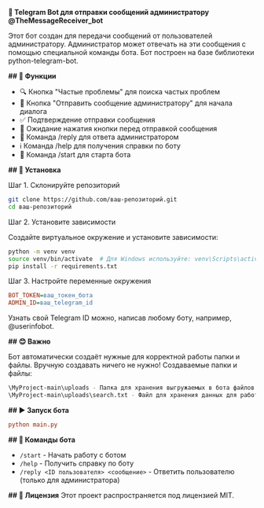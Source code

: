 **🤖 Telegram Bot для отправки сообщений администратору @TheMessageReceiver_bot**

Этот бот создан для передачи сообщений от пользователей администратору. Администратор может отвечать на эти сообщения с помощью специальной команды бота. Бот построен на базе библиотеки python-telegram-bot.

**## 🚀 Функции**
- 🔍 Кнопка "Частые проблемы" для поиска частых проблем
- 📩 Кнопка "Отправить сообщение администратору" для начала диалога
- ✅ Подтверждение отправки сообщения
- 🔄 Ожидание нажатия кнопки перед отправкой сообщения
- 💬 Команда /reply для ответа администратором
- ℹ️ Команда /help для получения справки по боту
- 🚀 Команда /start для старта бота

**## 📌 Установка**

Шаг 1. Склонируйте репозиторий

```sh
git clone https://github.com/ваш-репозиторий.git
cd ваш-репозиторий
```

Шаг 2. Установите зависимости

Создайте виртуальное окружение и установите зависимости:

```sh
python -m venv venv
source venv/bin/activate  # Для Windows используйте: venv\Scripts\activate
pip install -r requirements.txt
```

Шаг 3. Настройте переменные окружения

```ini
BOT_TOKEN=ваш_токен_бота
ADMIN_ID=ваш_telegram_id
```

Узнать свой Telegram ID можно, написав любому боту, например, @userinfobot.

**## 😊 Важно** 

Бот автоматически создаёт нужные для корректной работы папки и файлы. Вручную создавать ничего не нужно!
Создаваемые папки и файлы:

```sh
\MyProject-main\uploads - Папка для хранения выгружаемых в бота файлов.
\MyProject-main\uploads\search.txt - Файл для хранения данных для работы функции поиска.
```

**## ▶️ Запуск бота**

```ini
python main.py
```

**## 🔧 Команды бота**
- `/start` - Начать работу с ботом
- `/help` - Получить справку по боту
- `/reply <ID пользователя> <сообщение>` - Ответить пользователю (только для администратора)

**## 📝 Лицензия**
Этот проект распространяется под лицензией MIT.
